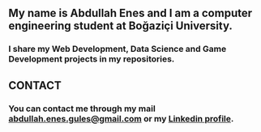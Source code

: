 ## My name is Abdullah Enes and I am a computer engineering student at Boğaziçi University. 
### I share my Web Development, Data Science and Game Development projects in my repositories.

## CONTACT
### You can contact me through my mail abdullah.enes.gules@gmail.com or my [Linkedin profile](https://www.linkedin.com/in/abdullah-enes-g%C3%BCle%C5%9F/).

<!--
**Abdusshh/Abdusshh** is a ✨ _special_ ✨ repository because its `README.md` (this file) appears on your GitHub profile.

Here are some ideas to get you started:

- 🔭 I’m currently working on ...
- 🌱 I’m currently learning ...
- 👯 I’m looking to collaborate on ...
- 🤔 I’m looking for help with ...
- 💬 Ask me about ...
- 📫 How to reach me: ...
- 😄 Pronouns: ...
- ⚡ Fun fact: ...
-->

